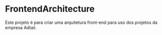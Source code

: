 # FrontendArchitecture
Este projeto é para criar uma arquitetura front-end para uso dos projetos da empresa Adtail.
